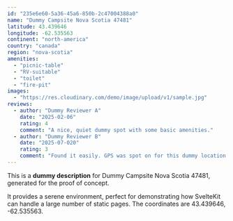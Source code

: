 ```yaml
---
id: "235e6e60-5a36-45a6-850b-2c47004388a0"
name: "Dummy Campsite Nova Scotia 47481"
latitude: 43.439646
longitude: -62.535563
continent: "north-america"
country: "canada"
region: "nova-scotia"
amenities:
  - "picnic-table"
  - "RV-suitable"
  - "toilet"
  - "fire-pit"
images:
  - "https://res.cloudinary.com/demo/image/upload/v1/sample.jpg"
reviews:
  - author: "Dummy Reviewer A"
    date: "2025-02-06"
    rating: 4
    comment: "A nice, quiet dummy spot with some basic amenities."
  - author: "Dummy Reviewer B"
    date: "2025-07-020"
    rating: 3
    comment: "Found it easily. GPS was spot on for this dummy location."
---
```


This is a **dummy description** for Dummy Campsite Nova Scotia 47481, generated for the proof of concept.

It provides a serene environment, perfect for demonstrating how SvelteKit can handle a large number of static pages. The coordinates are 43.439646, -62.535563.
